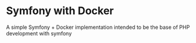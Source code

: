 Symfony with Docker
===================

A simple Symfony + Docker implementation intended to be the base of PHP development with symfony

